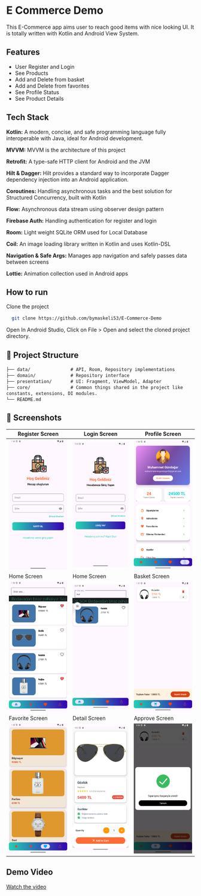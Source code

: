 # E Commerce Demo

This E-Commerce app aims user to reach good items with nice looking UI. It is totally written with Kotlin and Android View System.


## Features

- User Register and Login
- See Products
- Add and Delete from basket
- Add and Delete from favorites
- See Profile Status
- See Product Details


## Tech Stack

**Kotlin:** A modern, concise, and safe programming language fully interoperable with Java, ideal for Android development.

**MVVM:** MVVM is the architecture of this project

**Retrofit:** A type-safe HTTP client for Android and the JVM

**Hilt & Dagger:** Hilt provides a standard way to incorporate Dagger dependency injection into an Android application.

**Coroutines:** Handling asynchronous tasks and the best solution for Structured Concurrency, built with Kotlin

**Flow:** Asynchronous data stream using observer design pattern

**Firebase Auth:** Handling authentication for register and login

**Room:** Light weight SQLite ORM used for Local Database

**Coil:** An image loading library written in Kotlin and uses Kotlin-DSL

**Navigation & Safe Args:**  Manages app navigation and safely passes data between screens

**Lottie:** Animation collection used in Android apps


## How to run

Clone the project

```bash
  git clone https://github.com/bymaskeli53/E-Commerce-Demo
```

Open In Android Studio, Click on File > Open and select the cloned project directory.

## 📂 Project Structure

```
├── data/               # API, Room, Repository implementations
├── domain/             # Repository interface
├── presentation/       # UI: Fragment, ViewModel, Adapter
├── core/               # Common things shared in the project like constants, extensions, DI modules.
└── README.md
```

## 📸 Screenshots

| Register Screen | Login Screen | Profile Screen |
|------------|---------------|------------|
| ![Sign In](screenshots/ss_register.png) | ![Sign Up](screenshots/ss_login.png) | ![Forgot Password](screenshots/ss_profile.png) |
| Home Screen | Home Screen | Basket Screen |
| ![Home](screenshots/ss_home.png) | ![Home2](screenshots/ss_search.png) | ![Basket](screenshots/ss_basket.png) |
| Favorite Screen | Detail Screen | Approve Screen |
| ![Favorite](screenshots/ss_favorites.png) | ![Detail](screenshots/ss_detail.png) | ![Approve](screenshots/ss_approved.png) |

## Demo Video

[Watch the video](https://youtube.com/shorts/XIJ_W9GXXDg)
